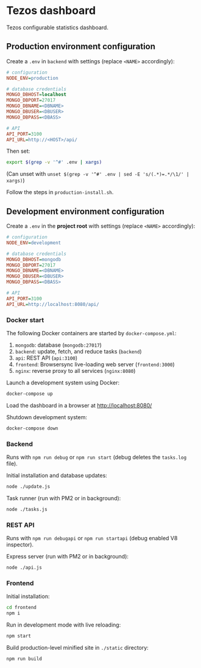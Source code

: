 # Tezos dashboard

Tezos configurable statistics dashboard.


## Production environment configuration

Create a `.env` in `backend` with settings (replace `<NAME>` accordingly):

```ini
# configuration
NODE_ENV=production

# database credentials
MONGO_DBHOST=localhost
MONGO_DBPORT=27017
MONGO_DBNAME=<DBNAME>
MONGO_DBUSER=<DBUSER>
MONGO_DBPASS=<DBASS>

# API
API_PORT=3100
API_URL=http://<HOST>/api/
```

Then set:

```sh
export $(grep -v '^#' .env | xargs)
```

(Can unset with `unset $(grep -v '^#' .env | sed -E 's/(.*)=.*/\1/' | xargs)`)

Follow the steps in `production-install.sh`.


## Development environment configuration

Create a `.env` in the **project root** with settings (replace `<NAME>` accordingly):

```ini
# configuration
NODE_ENV=development

# database credentials
MONGO_DBHOST=mongodb
MONGO_DBPORT=27017
MONGO_DBNAME=<DBNAME>
MONGO_DBUSER=<DBUSER>
MONGO_DBPASS=<DBASS>

# API
API_PORT=3100
API_URL=http://localhost:8080/api/
```


### Docker start

The following Docker containers are started by `docker-compose.yml`:

1. `mongodb`: database (`mongodb:27017`)
1. `backend`: update, fetch, and reduce tasks (`backend`)
1. `api`: REST API (`api:3100`)
1. `frontend`: Browsersync live-loading web server (`frontend:3000`)
1. `nginx`: reverse proxy to all services (`nginx:8080`)

Launch a development system using Docker:

```sh
docker-compose up
```

Load the dashboard in a browser at <http://localhost:8080/>

Shutdown development system:

```sh
docker-compose down
```


### Backend

Runs with `npm run debug` or `npm run start` (debug deletes the `tasks.log` file).

Initial installation and database updates:

```sh
node ./update.js
```

Task runner (run with PM2 or in background):

```sh
node ./tasks.js
```


### REST API

Runs with `npm run debugapi` or `npm run startapi` (debug enabled V8 inspector).

Express server (run with PM2 or in background):

```sh
node ./api.js
```


### Frontend

Initial installation:

```sh
cd frontend
npm i
```

Run in development mode with live reloading:

```sh
npm start
```

Build production-level minified site in `./static` directory:

```sh
npm run build
```
